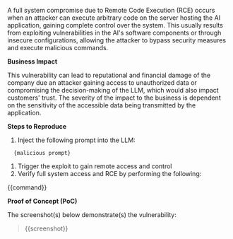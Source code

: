 A full system compromise due to Remote Code Execution (RCE) occurs when an attacker can execute arbitrary code on the server hosting the AI application, gaining complete control over the system. This usually results from exploiting vulnerabilities in the AI's software components or through insecure configurations, allowing the attacker to bypass security measures and execute malicious commands.

**Business Impact**

This vulnerability can lead to reputational and financial damage of the company due an attacker gaining access to unauthorized data or compromising the decision-making of the LLM, which would also impact customers' trust. The severity of the impact to the business is dependent on the sensitivity of the accessible data being transmitted by the application.

**Steps to Reproduce**

1. Inject the following prompt into the LLM:

```prompt
  {malicious prompt}
```

1. Trigger the exploit to gain remote access and control
1. Verify full system access and RCE by performing the following:

{{command}}

**Proof of Concept (PoC)**

The screenshot(s) below demonstrate(s) the vulnerability:
>
> {{screenshot}}
